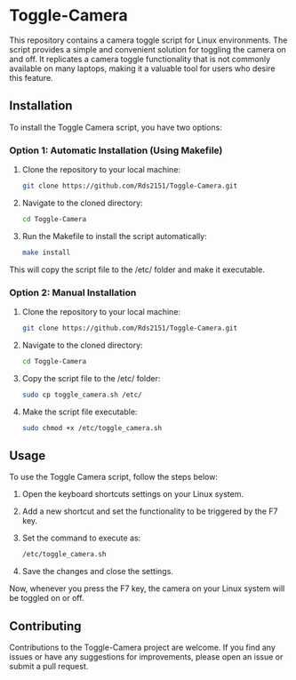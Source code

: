 # Toggle-Camera

This repository contains a camera toggle script for Linux environments. The script provides a simple and convenient solution for toggling the camera on and off. It replicates a camera toggle functionality that is not commonly available on many laptops, making it a valuable tool for users who desire this feature.

## Installation

To install the Toggle Camera script, you have two options:

### Option 1: Automatic Installation (Using Makefile)

1. Clone the repository to your local machine:

   ```bash
   git clone https://github.com/Rds2151/Toggle-Camera.git
   ```
2. Navigate to the cloned directory:
   ```bash
   cd Toggle-Camera
   ```
3. Run the Makefile to install the script automatically:

   ```bash
   make install
   ```
This will copy the script file to the /etc/ folder and make it executable.

### Option 2: Manual Installation
1. Clone the repository to your local machine:
   ```bash
   git clone https://github.com/Rds2151/Toggle-Camera.git
   ```
2. Navigate to the cloned directory:
   ```bash
   cd Toggle-Camera
   ```
3. Copy the script file to the /etc/ folder:
   ```bash
   sudo cp toggle_camera.sh /etc/
   ```
4. Make the script file executable:
   ```bash
   sudo chmod +x /etc/toggle_camera.sh
   ```
## Usage
To use the Toggle Camera script, follow the steps below:

1. Open the keyboard shortcuts settings on your Linux system.

2. Add a new shortcut and set the functionality to be triggered by the F7 key.

3. Set the command to execute as:
   ```bash
   /etc/toggle_camera.sh
   ```
4. Save the changes and close the settings.

Now, whenever you press the F7 key, the camera on your Linux system will be toggled on or off.

## Contributing
Contributions to the Toggle-Camera project are welcome. If you find any issues or have any suggestions for improvements, please open an issue or submit a pull request.
